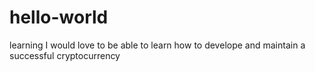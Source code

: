 # hello-world
learning
I would love to be able to learn how to develope and maintain a successful cryptocurrency
